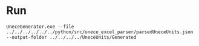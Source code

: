 #

# Run
`UneceGenerator.exe --file ../../../../../../python/src/unece_excel_parser/parsedUneceUnits.json --output-folder ../../../../UneceUnits/Generated`